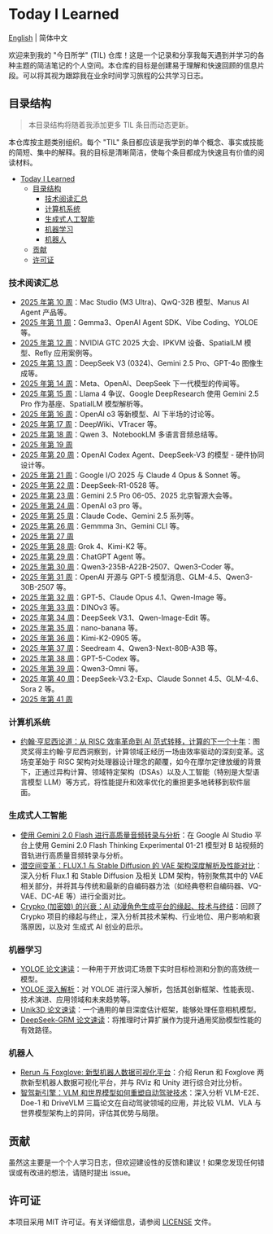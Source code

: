 # Today I Learned

[English](README.md) | 简体中文

欢迎来到我的 "今日所学" (TIL) 仓库！这是一个记录和分享我每天遇到并学习的各种主题的简洁笔记的个人空间。本仓库的目标是创建易于理解和快速回顾的信息片段。可以将其视为跟踪我在业余时间学习旅程的公共学习日志。

## 目录结构

> 本目录结构将随着我添加更多 TIL 条目而动态更新。

本仓库按主题类别组织。每个 "TIL" 条目都应该是我学到的单个概念、事实或技能的简短、集中的解释。我的目标是清晰简洁，使每个条目都成为快速且有价值的阅读材料。

- [Today I Learned](#today-i-learned)
  - [目录结构](#目录结构)
    - [技术阅读汇总](#技术阅读汇总)
    - [计算机系统](#计算机系统)
    - [生成式人工智能](#生成式人工智能)
    - [机器学习](#机器学习)
    - [机器人](#机器人)
  - [贡献](#贡献)
  - [许可证](#许可证)

### 技术阅读汇总

- [2025 年第 10 周](./weekly/2025/2025W10/README.zh-CN.md)：Mac Studio (M3 Ultra)、QwQ-32B 模型、Manus AI Agent 产品等。
- [2025 年第 11 周](./weekly/2025/2025W11/README.zh-CN.md)：Gemma3、OpenAI Agent SDK、Vibe Coding、YOLOE 等。
- [2025 年第 12 周](./weekly/2025/2025W12/README.zh-CN.md)：NVIDIA GTC 2025 大会、IPKVM 设备、SpatialLM 模型、Refly 应用案例等。
- [2025 年第 13 周](./weekly/2025/2025W13/README.zh-CN.md)：DeepSeek V3 (0324)、Gemini 2.5 Pro、GPT-4o 图像生成等。
- [2025 年第 14 周](./weekly/2025/2025W14/README.zh-CN.md)：Meta、OpenAI、DeepSeek 下一代模型的传闻等。
- [2025 年第 15 周](./weekly/2025/2025W15/README.zh-CN.md)：Llama 4 争议、Google DeepResearch 使用 Gemini 2.5 Pro 作为基座、SpatialLM 模型解析等。
- [2025 年第 16 周](./weekly/2025/2025W16/README.zh-CN.md)：OpenAI o3 等新模型、AI 下半场的讨论等。
- [2025 年第 17 周](./weekly/2025/2025W17/README.zh-CN.md)：DeepWiki、VTracer 等。
- [2025 年第 18 周](./weekly/2025/2025W18/README.zh-CN.md)：Qwen 3、NotebookLM 多语言音频总结等。
- [2025 年第 19 周](./weekly/2025/2025W18/README.zh-CN.md)
- [2025 年第 20 周](./weekly/2025/2025W20/README.zh-CN.md)：OpenAI Codex Agent、DeepSeek-V3 的模型 - 硬件协同设计等。
- [2025 年第 21 周](./weekly/2025/2025W21/README.zh-CN.md)：Google I/O 2025 与 Claude 4 Opus & Sonnet 等。
- [2025 年第 22 周](./weekly/2025/2025W22/README.zh-CN.md)：DeepSeek-R1-0528 等。
- [2025 年第 23 周](./weekly/2025/2025W23/README.zh-CN.md)：Gemini 2.5 Pro 06-05、2025 北京智源大会等。
- [2025 年第 24 周](./weekly/2025/2025W24/README.zh-CN.md)：OpenAI o3 pro 等。
- [2025 年第 25 周](./weekly/2025/2025W25/README.zh-CN.md)：Claude Code、Gemini 2.5 系列等。
- [2025 年第 26 周](./weekly/2025/2025W26/README.zh-CN.md)：Gemmma 3n、Gemini CLI 等。
- [2025 年第 27 周](./weekly/2025/2025W26/README.zh-CN.md)
- [2025 年第 28 周](./weekly/2025/2025W28/README.zh-CN.md): Grok 4、Kimi-K2 等。
- [2025 年第 29 周](./weekly/2025/2025W29/README.zh-CN.md)：ChatGPT Agent 等。
- [2025 年第 30 周](./weekly/2025/2025W30/README.zh-CN.md)：Qwen3-235B-A22B-2507、Qwen3-Coder 等。
- [2025 年第 31 周](./weekly/2025/2025W31/README.zh-CN.md)：OpenAI 开源与 GPT-5 模型消息、GLM-4.5、Qwen3-30B-2507 等。
- [2025 年第 32 周](./weekly/2025/2025W32/README.zh-CN.md)：GPT-5、Claude Opus 4.1、Qwen-Image 等。
- [2025 年第 33 周](./weekly/2025/2025W33/README.zh-CN.md)：DINOv3 等。
- [2025 年第 34 周](./weekly/2025/2025W34/README.zh-CN.md)：DeepSeek V3.1、Qwen-Image-Edit 等。
- [2025 年第 35 周](./weekly/2025/2025W35/README.zh-CN.md)：nano-banana 等。
- [2025 年第 36 周](./weekly/2025/2025W36/README.zh-CN.md)：Kimi-K2-0905 等。
- [2025 年第 37 周](./weekly/2025/2025W37/README.zh-CN.md)：Seedream 4、Qwen3-Next-80B-A3B 等。
- [2025 年第 38 周](./weekly/2025/2025W38/README.zh-CN.md)：GPT-5-Codex 等。
- [2025 年第 39 周](./weekly/2025/2025W39/README.zh-CN.md)：Qwen3-Omni 等。
- [2025 年第 40 周](./weekly/2025/2025W40/README.zh-CN.md)：DeepSeek-V3.2-Exp、Claude Sonnet 4.5、GLM-4.6、Sora 2 等。
- [2025 年第 41 周](./weekly/2025/2025W41/README.zh-CN.md)

### 计算机系统

- [约翰·亨尼西论道：从 RISC 效率革命到 AI 范式转移，计算的下一个十年](./computer-system/20250403-notes-on-john-hennessy-insights/README.zh-CN.md)：图灵奖得主约翰·亨尼西洞察到，计算领域正经历一场由效率驱动的深刻变革。这场变革始于 RISC 架构对处理器设计理念的颠覆，如今在摩尔定律放缓的背景下，正通过异构计算、领域特定架构（DSAs）以及人工智能（特别是大型语言模型 LLM）等方式，将性能提升和效率优化的重担更多地转移到软件层面。

### 生成式人工智能

- [使用 Gemini 2.0 Flash 进行高质量音频转录与分析](./generative-ai/20250127-gemini-2.0-flash-thinking-for-audio-transcription/README.zh-CN.md)：在 Google AI Studio 平台上使用 Gemini 2.0 Flash Thinking Experimental 01-21 模型对 B 站视频的音轨进行高质量音频转录与分析。
- [潜空间变革：FLUX.1 与 Stable Diffusion 的 VAE 架构深度解析及性能对比](./generative-ai/20250213-latent-vae-flux-sd-comparison/README.zh-CN.md)：深入分析 Flux.1 和 Stable Diffusion 及相关 LDM 架构，特别聚焦其中的 VAE 相关部分，并将其与传统和最新的自编码器方法（如经典卷积自编码器、VQ-VAE、DC-AE 等）进行全面对比。
- [Crypko (加密娘) 的兴衰：AI 动漫角色生成平台的缘起、技术与终结](./generative-ai/20250401-the-rise-and-fall-of-crypko/README.zh-CN.md)：回顾了 Crypko 项目的缘起与终止，深入分析其技术架构、行业地位、用户影响和衰落原因，以及对 生成式 AI 创业的启示。

### 机器学习

- [YOLOE 论文速读](./machine-learning/20250311-yoloe-paper-reading/README.zh-CN.md)：一种用于开放词汇场景下实时目标检测和分割的高效统一模型。
- [YOLOE 深入解析](./machine-learning/20250312-yoloe-in-depth/README.zh-CN.md)：对 YOLOE 进行深入解析，包括其创新框架、性能表现、技术演进、应用领域和未来趋势等。
- [Unik3D 论文速读](./machine-learning/20250402-unik3d-paper-reading/README.zh-CN.md)：一个通用的单目深度估计框架，能够处理任意相机模型。
- [DeepSeek-GRM 论文速读](./machine-learning/20250406-deepseek-grm-paper-reading/README.zh-CN.md)：将推理时计算扩展作为提升通用奖励模型性能的有效路径。

### 机器人

- [Rerun 与 Foxglove: 新型机器人数据可视化平台](./robotics/20250211-rerun-and-foxglove/README.zh-CN.md)：介绍 Rerun 和 Foxglove 两款新型机器人数据可视化平台，并与 RViz 和 Unity 进行综合对比分析。
- [智驾新引擎：VLM 和世界模型如何重塑自动驾驶技术](./robotics/20250227-vlm-and-world-model-in-autonomous-driving/README.zh-CN.md)：深入分析 VLM-E2E、Doe-1 和 DriveVLM 三篇论文在自动驾驶领域的应用，并比较 VLM、VLA 与世界模型架构上的异同，评估其优势与局限。

## 贡献

虽然这主要是一个个人学习日志，但欢迎建设性的反馈和建议！如果您发现任何错误或有改进的想法，请随时提出 issue。

## 许可证

本项目采用 MIT 许可证。有关详细信息，请参阅 [LICENSE](LICENSE) 文件。
